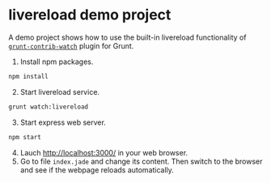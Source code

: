 # livereload demo project

A demo project shows how to use the built-in livereload functionality of [`grunt-contrib-watch`](https://github.com/gruntjs/grunt-contrib-watch) plugin for Grunt.

1. Install npm packages.

```sh
npm install 
```

2. Start livereload service.

```sh
grunt watch:livereload
```

3. Start express web server.

```sh
npm start
```

4. Lauch [http://localhost:3000/](http://localhost:3000/) in your web browser.
5. Go to file `index.jade` and change its content. Then switch to the browser and see if the webpage reloads automatically.
